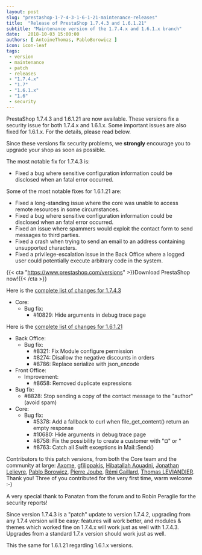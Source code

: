```yaml
---
layout: post
slug: "prestashop-1-7-4-3-1-6-1-21-maintenance-releases"
title:  "Release of PrestaShop 1.7.4.3 and 1.6.1.21"
subtitle: "Maintenance version of the 1.7.4.x and 1.6.1.x branch"
date:   2018-10-03 15:00:00
authors: [ AntoineThomas, PabloBorowicz ]
icon: icon-leaf
tags:
 - version
 - maintenance
 - patch
 - releases
 - "1.7.4.x"
 - "1.7"
 - "1.6.1.x"
 - "1.6"
 - security
---
```


PrestaShop 1.7.4.3 and 1.6.1.21 are now available. These versions fix a security issue for both 1.7.4.x and 1.6.1.x. Some important issues are also fixed for 1.6.1.x. For the details, please read below.

Since these versions fix security problems, we **strongly** encourage you to upgrade your shop as soon as possible.

The most notable fix for 1.7.4.3 is:

- Fixed a bug where sensitive configuration information could be disclosed when an fatal error occurred.

Some of the most notable fixes for 1.6.1.21 are:

- Fixed a long-standing issue where the core was unable to access remote resources in some circumstances.
- Fixed a bug where sensitive configuration information could be disclosed when an fatal error occurred.
- Fixed an issue where spammers would exploit the contact form to send messages to third parties.
- Fixed a crash when trying to send an email to an address containing unsupported characters.
- Fixed a privilege-escalation issue in the Back Office where a logged user could potentially execute arbitrary code in the system.


{{< cta "https://www.prestashop.com/versions" >}}Download PrestaShop now!{{< /cta >}}

Here is the [complete list of changes for 1.7.4.3](https://github.com/PrestaShop/PrestaShop/releases/tag/1.7.4.3)

- Core:
  - Bug fix:
    - #10829: Hide arguments in debug trace page

Here is the [complete list of changes for 1.6.1.21](https://github.com/PrestaShop/PrestaShop/releases/tag/1.6.1.21)

- Back Office:
  - Bug fix:
    - #8321: Fix Module configure permission
    - #8274: Disallow the negative discounts in orders
    - #8786: Replace serialize with json_encode
- Front Office:
  - Improvement:
    - #8658: Removed duplicate expressions
- Bug fix:
    - #8828: Stop sending a copy of the contact message to the "author" (avoid spam)
- Core:
  - Bug fix:
    - #5378: Add a fallback to curl when file_get_content() return an empty response
    - #10680: Hide arguments in debug trace page
    - #8758: Fix the possibility to create a customer with "¤" or "
    - #8763: Catch all Swift exceptions in Mail::Send()


Contributors to this patch versions, from both the Core team and the community at large: [Axome](https://github.com/axometeam), [gfilippakis](https://github.com/gfilippakis), [Hibatallah Aouadni](https://github.com/hibatallahAouadni), [Jonathan Lelievre](https://github.com/jolelievre), [Pablo Borowicz](https://github.com/eternoendless), [Pierre Joube](https://github.com/PierreJoube), [Rémi Gaillard](https://github.com/rGaillard), [Thomas LEVIANDIER](https://github.com/tomlev). Thank you! Three of you contributed for the very first time, warm welcome :-)

A very special thank to Panatan from the forum and to Robin Peraglie for the security reports!

Since version 1.7.4.3 is a "patch" update to version 1.7.4.2, upgrading from any 1.7.4 version will be easy: features will work better, and modules & themes which worked fine on 1.7.4.x will work just as well with 1.7.4.3.<br/>
Upgrades from a standard 1.7.x version should work just as well.

This the same for 1.6.1.21 regarding 1.6.1.x versions.

